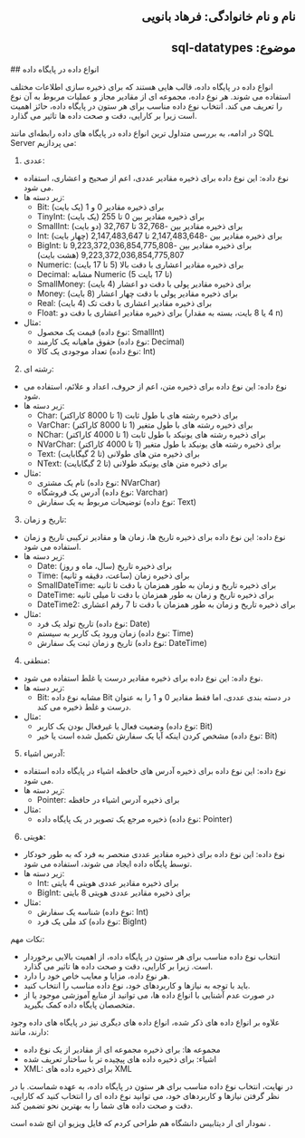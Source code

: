 <h2 dir="rtl">نام و نام خانوادگی: فرهاد بانویی</h2>
<h2 dir="rtl">موضوع: sql-datatypes </h2>
## انواع داده در پایگاه داده

انواع داده در پایگاه داده، قالب هایی هستند که برای ذخیره سازی اطلاعات مختلف استفاده می شوند. هر نوع داده، مجموعه ای از مقادیر مجاز و عملیات مربوط به آن نوع را تعریف می کند. انتخاب نوع داده مناسب برای هر ستون در پایگاه داده، حائز اهمیت است زیرا بر کارایی، دقت و صحت داده ها تاثیر می گذارد.

در ادامه، به بررسی متداول ترین انواع داده در پایگاه های داده رابطه‌ای مانند SQL Server می پردازیم:

1. عددی:

* نوع داده: این نوع داده برای ذخیره مقادیر عددی، اعم از صحیح و اعشاری، استفاده می شود.
* زیر دسته ها:
    * Bit: برای ذخیره مقادیر 0 و 1 (یک بایت)
    * TinyInt: برای ذخیره مقادیر بین 0 تا 255 (یک بایت)
    * SmallInt: برای ذخیره مقادیر بین -32,768 تا 32,767 (دو بایت)
    * Int: برای ذخیره مقادیر بین -2,147,483,648 تا 2,147,483,647 (چهار بایت)
    * BigInt: برای ذخیره مقادیر بین -9,223,372,036,854,775,808 تا 9,223,372,036,854,775,807 (هشت بایت)
    * Numeric: برای ذخیره مقادیر اعشاری با دقت بالا (5 تا 17 بایت)
    * Decimal: مشابه Numeric (5 تا 17 بایت)
    * SmallMoney: برای ذخیره مقادیر پولی با دقت دو اعشار (4 بایت)
    * Money: برای ذخیره مقادیر پولی با دقت چهار اعشار (8 بایت)
    * Real: برای ذخیره مقادیر اعشاری با دقت تک (4 بایت)
    * Float: برای ذخیره مقادیر اعشاری با دقت دو (4 یا 8 بایت، بسته به مقدار n)
* مثال:
    * قیمت یک محصول (نوع داده: SmallInt)
    * حقوق ماهیانه یک کارمند (نوع داده: Decimal)
    * تعداد موجودی یک کالا (نوع داده: Int)

2. رشته ای:

* نوع داده: این نوع داده برای ذخیره متن، اعم از حروف، اعداد و علائم، استفاده می شود.
* زیر دسته ها:
    * Char: برای ذخیره رشته های با طول ثابت (1 تا 8000 کاراکتر)
    * VarChar: برای ذخیره رشته های با طول متغیر (1 تا 8000 کاراکتر)
    * NChar: برای ذخیره رشته های یونیکد با طول ثابت (1 تا 4000 کاراکتر)
    * NVarChar: برای ذخیره رشته های یونیکد با طول متغیر (1 تا 4000 کاراکتر)
    * Text: برای ذخیره متن های طولانی (تا 2 گیگابایت)
    * NText: برای ذخیره متن های یونیکد طولانی (تا 2 گیگابایت)
* مثال:
    * نام یک مشتری (نوع داده: NVarChar)
    * آدرس یک فروشگاه (نوع داده: Varchar)
    * توضیحات مربوط به یک سفارش (نوع داده: Text)

3. تاریخ و زمان:

* نوع داده: این نوع داده برای ذخیره تاریخ ها، زمان ها و مقادیر ترکیبی تاریخ و زمان استفاده می شود.
* زیر دسته ها:
    * Date: برای ذخیره تاریخ (سال، ماه و روز)
    * Time: برای ذخیره زمان (ساعت، دقیقه و ثانیه)
    * SmallDateTime: برای ذخیره تاریخ و زمان به طور همزمان با دقت تا ثانیه
    * DateTime: برای ذخیره تاریخ و زمان به طور همزمان با دقت تا میلی ثانیه
    * DateTime2: برای ذخیره تاریخ و زمان به طور همزمان با دقت تا 7 رقم اعشاری
* مثال:
    * تاریخ تولد یک فرد (نوع داده: Date)
    * زمان ورود یک کاربر به سیستم (نوع داده: Time)
    * تاریخ و زمان ثبت یک سفارش (نوع داده: DateTime)

4. منطقی:

* نوع داده: این نوع داده برای ذخیره مقادیر درست یا غلط استفاده می شود.
* زیر دسته ها:
    * Bit: مشابه نوع داده Bit در دسته بندی عددی، اما فقط مقادیر 0 و 1 را به عنوان درست و غلط ذخیره می کند.
* مثال:
    * وضعیت فعال یا غیرفعال بودن یک کاربر (نوع داده: Bit)
    * مشخص کردن اینکه آیا یک سفارش تکمیل شده است یا خیر (نوع داده: Bit)

5. آدرس اشیاء:

* نوع داده: این نوع داده برای ذخیره آدرس های حافظه اشیاء در پایگاه داده استفاده می شود.
* زیر دسته ها:
    * Pointer: برای ذخیره آدرس اشیاء در حافظه
* مثال:
    * ذخیره مرجع یک تصویر در یک پایگاه داده (نوع داده: Pointer)

6. هویتی:

* نوع داده: این نوع داده برای ذخیره مقادیر عددی منحصر به فرد که به طور خودکار توسط پایگاه داده ایجاد می شوند، استفاده می شود.
* زیر دسته ها:
    * Int: برای ذخیره مقادیر عددی هویتی 4 بایتی
    * BigInt: برای ذخیره مقادیر عددی هویتی 8 بایتی
* مثال:
    * شناسه یک سفارش (نوع داده: Int)
    * کد ملی یک فرد (نوع داده: BigInt)

نکات مهم:

* انتخاب نوع داده مناسب برای هر ستون در پایگاه داده، از اهمیت بالایی برخوردار است. زیرا بر کارایی، دقت و صحت داده ها تاثیر می گذارد.
* هر نوع داده، مزایا و معایب خاص خود را دارد.
* باید با توجه به نیازها و کاربردهای خود، نوع داده مناسب را انتخاب کنید.
* در صورت عدم آشنایی با انواع داده ها، می توانید از منابع آموزشی موجود یا از متخصصان پایگاه داده کمک بگیرید.

علاوه بر انواع داده های ذکر شده، انواع داده های دیگری نیز در پایگاه های داده وجود دارند، مانند:

* مجموعه ها: برای ذخیره مجموعه ای از مقادیر از یک نوع داده
* اشیاء: برای ذخیره داده های پیچیده تر با ساختار تعریف شده
* XML: برای ذخیره داده های XML

در نهایت، انتخاب نوع داده مناسب برای هر ستون در پایگاه داده، به عهده شماست. با در نظر گرفتن نیازها و کاربردهای خود، می توانید نوع داده ای را انتخاب کنید که کارایی، دقت و صحت داده های شما را به بهترین نحو تضمین کند.

نمودار ای ار دیتابیس دانشگاه هم طراحی کردم که فایل ویزیو ان اتچ شده است 
.

<div dir="rtl">
</div>


<div dir="rtl">
</div>
